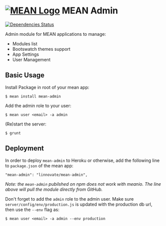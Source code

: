 # [![MEAN Logo](http://www.mean.io/img/logos/meanlogo.png)](http://mean.io/) MEAN Admin

[![Dependencies Status](https://david-dm.org/linnovate/mean-admin.png)](https://david-dm.org/linnovate/mean-admin)

Admin module for MEAN applications to manage:

- Modules list
- Bootswatch themes support
- App Settings
- User Management

## Basic Usage

  Install Package in root of your mean app:

    $ mean install mean-admin

  Add the admin role to your user:

    $ mean user <email> -a admin

  (Re)start the server:

    $ grunt

## Deployment

In order to deploy `mean-admin` to Heroku or otherwise, add the following line to `package.json` of the mean app:

    "mean-admin": "linnovate/mean-admin",

_Note: the `mean-admin` pubilshed on npm does not work with meanio. The line above will pull the module directly from GitHub._

Don't forget to add the `admin` role to the admin user. Make sure `server/config/env/production.js` is updated with the production db url, then use the `--env` flag as:

    $ mean user <email> -a admin --env production

